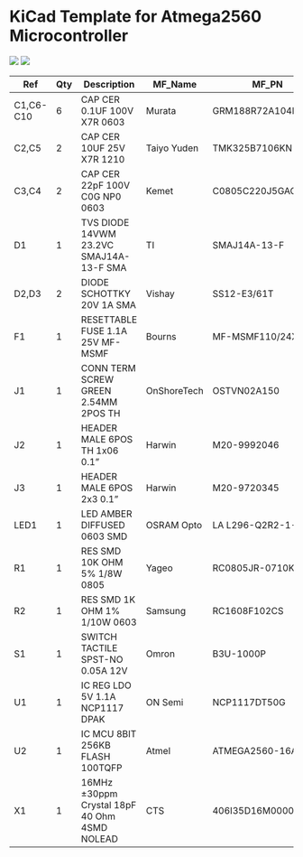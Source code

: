 # KiCad Template for Atmega2560 Microcontroller

<img src="oshpreview.png">

<img src="schematic.png">

|Ref|Qty|Description|MF_Name|MF_PN|Digikey|
|---|---|-----------|-------|-----|-------|
|C1,C6-C10|6|CAP CER 0.1UF 100V X7R 0603|Murata|GRM188R72A104KA35D|490-3285-1-ND|
|C2,C5|2|CAP CER 10UF 25V X7R 1210|Taiyo Yuden|TMK325B7106KN-TR|587-2599-1-ND|
|C3,C4|2|CAP CER 22pF 100V C0G NP0 0603|Kemet|C0805C220J5GACTU|399-11145-1-ND|
|D1|1|TVS DIODE 14VWM 23.2VC SMAJ14A-13-F SMA|TI|SMAJ14A-13-F|SMAJ14A-FDICT-ND|
|D2,D3|2|DIODE SCHOTTKY 20V 1A SMA|Vishay|SS12-E3/61T|SS12-E3/61TGICT-ND|
|F1|1|RESETTABLE FUSE 1.1A 25V MF-MSMF|Bourns|MF-MSMF110/24X-2|MF-MSMF110/24X-2CT-ND|
|J1|1|CONN TERM SCREW GREEN 2.54MM 2POS TH|OnShoreTech|OSTVN02A150|ED10561-ND|
|J2|1|HEADER MALE 6POS TH 1x06 0.1”|Harwin|M20-9992046|952-1902-ND|
|J3|1|HEADER MALE 6POS 2x3 0.1”|Harwin|M20-9720345|952-1921-ND|
|LED1|1|LED AMBER DIFFUSED 0603 SMD|OSRAM Opto|LA L296-Q2R2-1-Z|475-2712-1-ND|
|R1|1|RES SMD 10K OHM 5% 1/8W 0805|Yageo|RC0805JR-0710KL|311-10KARCT-ND|
|R2|1|RES SMD 1K OHM 1% 1/10W 0603|Samsung|RC1608F102CS|1276-3484-1-ND|
|S1|1|SWITCH TACTILE SPST-NO 0.05A 12V|Omron|B3U-1000P|SW1020CT-ND|
|U1|1|IC REG LDO 5V 1.1A NCP1117 DPAK|ON Semi|NCP1117DT50G| NCP1117DT50GOS-ND|
|U2|1|IC MCU 8BIT 256KB FLASH 100TQFP|Atmel|ATMEGA2560-16AU|ATMEGA2560-16AU-ND|
|X1|1|16MHz ±30ppm Crystal 18pF 40 Ohm 4SMD NOLEAD|CTS|406I35D16M00000|CTX1206CT-ND|

